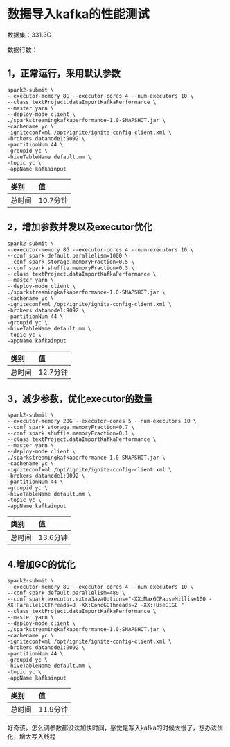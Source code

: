 # 数据导入kafka的性能测试

数据集：331.3G

数据行数： 

## 1，正常运行，采用默认参数

    spark2-submit \
    --executor-memory 8G --executor-cores 4 --num-executors 10 \
    --class textProject.dataImportKafkaPerformance \
    --master yarn \
    --deploy-mode client \
    ./sparkstreamingkafkaperformance-1.0-SNAPSHOT.jar \
    -cachename yc \
    -igniteconfxml /opt/ignite/ignite-config-client.xml \
    -brokers datanode1:9092 \
    -partitionNum 44 \
    -groupid yc \
    -hiveTableName default.mm \
    -topic yc \
    -appName kafkainput
    
|类别|值|
|:---|:---|
|总时间|10.7分钟   |

## 2，增加参数并发以及executor优化

    spark2-submit \
    --executor-memory 8G --executor-cores 4 --num-executors 10 \
    --conf spark.default.parallelism=1000 \
    --conf spark.storage.memoryFraction=0.5 \
    --conf spark.shuffle.memoryFraction=0.3 \
    --class textProject.dataImportKafkaPerformance \
    --master yarn \
    --deploy-mode client \
    ./sparkstreamingkafkaperformance-1.0-SNAPSHOT.jar \
    -cachename yc \
    -igniteconfxml /opt/ignite/ignite-config-client.xml \
    -brokers datanode1:9092 \
    -partitionNum 44 \
    -groupid yc \
    -hiveTableName default.mm \
    -topic yc \
    -appName kafkainput

|类别|值|
|:---|:---|
|总时间|12.7分钟   |


## 3，减少参数，优化executor的数量

    spark2-submit \
    --executor-memory 20G --executor-cores 5 --num-executors 10 \
    --conf spark.storage.memoryFraction=0.7 \
    --conf spark.shuffle.memoryFraction=0.1 \
    --class textProject.dataImportKafkaPerformance \
    --master yarn \
    --deploy-mode client \
    ./sparkstreamingkafkaperformance-1.0-SNAPSHOT.jar \
    -cachename yc \
    -igniteconfxml /opt/ignite/ignite-config-client.xml \
    -brokers datanode1:9092 \
    -partitionNum 44 \
    -groupid yc \
    -hiveTableName default.mm \
    -topic yc \
    -appName kafkainput

|类别|值|
|:---|:---|
|总时间|13.6分钟   |


## 4.增加GC的优化

    spark2-submit \
    --executor-memory 8G --executor-cores 4 --num-executors 10 \
    --conf spark.default.parallelism=480 \
    --conf spark.executor.extraJavaOptions="-XX:MaxGCPauseMillis=100 -XX:ParallelGCThreads=8 -XX:ConcGCThreads=2 -XX:+UseG1GC "
    --class textProject.dataImportKafkaPerformance \
    --master yarn \
    --deploy-mode client \
    ./sparkstreamingkafkaperformance-1.0-SNAPSHOT.jar \
    -cachename yc \
    -igniteconfxml /opt/ignite/ignite-config-client.xml \
    -brokers datanode1:9092 \
    -partitionNum 44 \
    -groupid yc \
    -hiveTableName default.mm \
    -topic yc \
    -appName kafkainput

|类别|值|
|:---|:---|
|总时间|11.9分钟   |

好奇该，怎么调参数都没法加快时间，感觉是写入kafka的时候太慢了，想办法优化，增大写入线程









